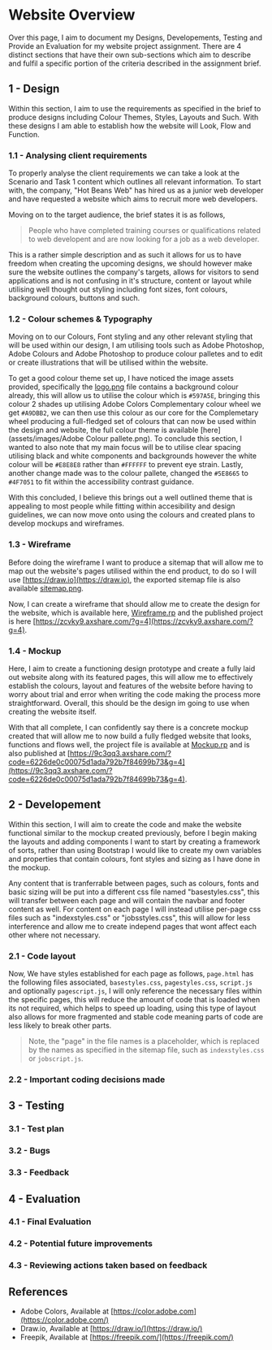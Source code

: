 # Website Overview
Over this page, I aim to document my Designs, Developements, Testing and Provide an Evaluation for my website project assignment. There are 4 distinct sections that have their own sub-sections which aim to describe and fulfil a specific portion of the criteria described in the assignment brief.

## 1 - Design
Within this section, I aim to use the requirements as specified in the brief to produce designs including Colour Themes, Styles, Layouts and Such. With these designs I am able to establish how the website will Look, Flow and Function. 

### 1.1 - Analysing client requirements
To properly analyse the client requirements we can take a look at the Scenario and Task 1 content which outlines all relevant information. To start with, the company, "Hot Beans Web" has hired us as a junior web developer and have requested a website which aims to recruit more web developers.

Moving on to the target audience, the brief states it is as follows,
> People who have completed training courses or qualifications related to web developent and are now looking for a job as a web developer.

This is a rather simple description and as such it allows for us to have freedom when creating the upcoming designs, we should however make sure the website outlines the company's targets, allows for visitors to send applications and is not confusing in it's structure, content or layout while utilising well thought out styling including font sizes, font colours, background colours, buttons and such.

### 1.2 - Colour schemes & Typography
Moving on to our Colours, Font styling and any other relevant styling that will be used within our design, I am utilising tools such as Adobe Photoshop, Adobe Colours and Adobe Photoshop to produce colour palletes and to edit or create illustrations that will be utilised within the website.

To get a good colour theme set up, I have noticed the image assets provided, specifically the [logo.png](assets/images/logo.png) file contains a background colour already, this will allow us to utilise the colour which is `#597A5E`, bringing this colour 2 shades up utilising Adobe Colors Complementary colour wheel we get `#A9DBB2`, we can then use this colour as our core for the Complemetary wheel producing a full-fledged set of colours that can now be used within the design and website, the full colour theme is available [here](assets/images/Adobe Colour pallete.png). To conclude this section, I wanted to also note that my main focus will be to utilise clear spacing utilising black and white components and backgrounds however the white colour will be `#E8E8E8` rather than `#FFFFFF` to prevent eye strain. Lastly, another change made was to the colour pallete, changed the `#5E8665` to `#4F7051` to fit within the accessibility contrast guidance. 

With this concluded, I believe this brings out a well outlined theme that is appealing to most people while fitting within accesibility and design guidelines, we can now move onto using the colours and created plans to develop mockups and wireframes.

### 1.3 - Wireframe
Before doing the wireframe I want to produce a sitemap that will allow me to map out the website's pages utilised within the end product, to do so I will use [https://draw.io](https://draw.io), the exported sitemap file is also available [sitemap.png](assets/design/sitemap.png).

Now, I can create a wireframe that should allow me to create the design for the website, which is available here, [Wireframe.rp](assets/design/Wireframe.rp) and the published project is here [https://zcvky9.axshare.com/?g=4](https://zcvky9.axshare.com/?g=4).

### 1.4 - Mockup
Here, I aim to create a functioning design prototype and create a fully laid out website along with its featured pages, this will allow me to effectively establish the colours, layout and features of the website before having to worry about trial and error when writing the code making the process more straightforward. Overall, this should be the design im going to use when creating the website itself.

With that all complete, I can confidently say there is a concrete mockup created that will allow me to now build a fully fledged website that looks, functions and flows well, the project file is available at [Mockup.rp](assets/design/Mockup.rp) and is also published at [https://9c3qq3.axshare.com/?code=6226de0c00075d1ada792b7f84699b73&g=4](https://9c3qq3.axshare.com/?code=6226de0c00075d1ada792b7f84699b73&g=4).

## 2 - Developement
Within this section, I will aim to create the code and make the website functional similar to the mockup created previously, before I begin making the layouts and adding components I want to start by creating a framework of sorts, rather than using Bootstrap I would like to create my own variables and properties that contain colours, font styles and sizing as I have done in the mockup. 

Any content that is tranferrable between pages, such as colours, fonts and basic sizing will be put into a different css file named "basestyles.css", this will transfer between each page and will contain the navbar and footer content as well. For content on each page I will instead utilise per-page css files such as "indexstyles.css" or "jobsstyles.css", this will allow for less interference and allow me to create independ pages that wont affect each other where not necessary.
### 2.1 - Code layout
Now, We have styles established for each page as follows,
`page.html` has the following files associated, `basestyles.css`, `pagestyles.css`, `script.js` and optionally `pagescript.js`, I will only reference the necessary files within the specific pages, this will reduce the amount of code that is loaded when its not required, which helps to speed up loading, using this type of layout also allows for more fragmented and stable code meaning parts of code are less likely to break other parts. 
> Note, the "page" in the file names is a placeholder, which is replaced by the names as specified in the sitemap file, such as `indexstyles.css` or `jobscript.js`.

### 2.2 - Important coding decisions made

## 3 - Testing
### 3.1 - Test plan

### 3.2 - Bugs

### 3.3 - Feedback

## 4 - Evaluation
### 4.1 - Final Evaluation

### 4.2 - Potential future improvements

### 4.3 - Reviewing actions taken based on feedback

## References
- Adobe Colors, Available at [https://color.adobe.com](https://color.adobe.com/)
- Draw.io, Available at [https://draw.io/](https://draw.io/)
- Freepik, Available at [https://freepik.com/](https://freepik.com/)